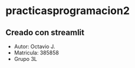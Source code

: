 # practicasprogramacion2
## Creado con streamlit
* Autor: Octavio J.
* Matricula: 385858
* Grupo 3L
